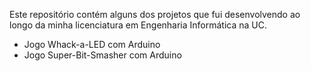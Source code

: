 Este repositório contém alguns dos projetos que fui desenvolvendo ao longo da minha licenciatura em Engenharia Informática na UC.

- Jogo Whack-a-LED com Arduino
- Jogo Super-Bit-Smasher com Arduino
